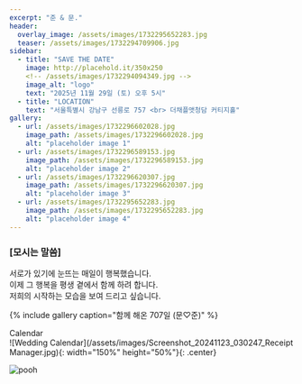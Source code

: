 ```yaml
---
excerpt: "준 & 문."
header:
  overlay_image: /assets/images/1732295652283.jpg
  teaser: /assets/images/1732294709906.jpg
sidebar:
  - title: "SAVE THE DATE"
    image: http://placehold.it/350x250
    <!-- /assets/images/1732294094349.jpg -->
    image_alt: "logo"
    text: "2025년 11월 29일 (토) 오후 5시"
  - title: "LOCATION"
    text: "서울특별시 강남구 선릉로 757 <br> 더채플앳청담 커티지홀"
gallery:
  - url: /assets/images/1732296602028.jpg
    image_path: /assets/images/1732296602028.jpg
    alt: "placeholder image 1"
  - url: /assets/images/1732296589153.jpg
    image_path: /assets/images/1732296589153.jpg
    alt: "placeholder image 2"
  - url: /assets/images/1732296620307.jpg
    image_path: /assets/images/1732296620307.jpg
    alt: "placeholder image 3"
  - url: /assets/images/1732295652283.jpg
    image_path: /assets/images/1732295652283.jpg
    alt: "placeholder image 4"
---
```


### [모시는 말씀]
서로가 있기에 눈뜨는 매일이 행복했습니다.<br>
이제 그 행복을 평생 곁에서 함께 하려 합니다.<br>
저희의 시작하는 모습을 보여 드리고 싶습니다.<br>

{% include gallery caption="함께 해온 707일 (문♡준)" %}

Calendar <br>
![Wedding Calendar](/assets/images/Screenshot_20241123_030247_Receipt Manager.jpg){: width="150%" height="50%"}{: .center}

![pooh](https://encrypted-tbn0.gstatic.com/images?q=tbn:ANd9GcQW0Z94iqO01RBz7uaesVFC5hG-J4y-ldNCHg&usqp=CAU)
